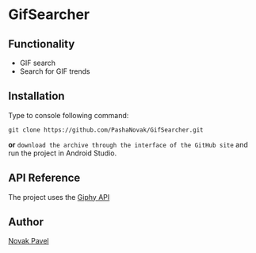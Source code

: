 # GifSearcher
## Functionality
* GIF search
* Search for GIF trends
## Installation
Type to console following command:
```
git clone https://github.com/PashaNovak/GifSearcher.git
```
**or**
`download the archive through the interface of the GitHub site` and run the project in Android Studio. 
## API Reference
The project uses the [Giphy API](https://developers.giphy.com/docs/)
## Author
[Novak Pavel](https://github.com/PashaNovak/)
